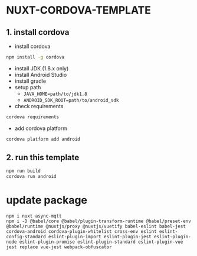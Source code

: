 # NUXT-CORDOVA-TEMPLATE

## 1. install cordova
- install cordova
```sh
npm install -g cordova
```
- install JDK (1.8.x only)
- install Android Studio
- install gradle
- setup path
  - `JAVA_HOME=path/to/jdk1.8`
  - `ANDROID_SDK_ROOT=path/to/android_sdk`
- check requirements
```sh
cordova requirements
```
- add cordova platform
```sh
cordova platform add android
```

## 2. run this template
```sh
npm run build
cordova run android
```

# update package
```
npm i nuxt async-mqtt
npm i -D @babel/core @babel/plugin-transform-runtime @babel/preset-env @babel/runtime @nuxtjs/proxy @nuxtjs/vuetify babel-eslint babel-jest cordova-android cordova-plugin-whitelist cross-env eslint eslint-config-standard eslint-plugin-import eslint-plugin-jest eslint-plugin-node eslint-plugin-promise eslint-plugin-standard eslint-plugin-vue jest replace vue-jest webpack-obfuscator
```
